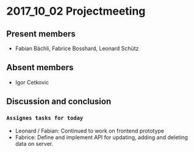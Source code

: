 # 2017_10_02 Projectmeeting
## Present members
- Fabian Bächli, Fabrice Bosshard, Leonard Schütz

## Absent members
- Igor Cetkovic

## Discussion and conclusion
### `Assignes tasks for today`
- Leonard / Fabian: Continued to work on frontend prototype
- Fabrice: Define and implement API for updating, adding and deleting data on server.
